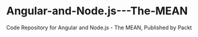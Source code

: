 # Angular-and-Node.js---The-MEAN
Code Repository for Angular and Node.js - The MEAN, Published by Packt
